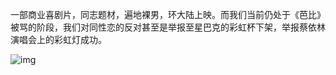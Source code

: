 一部商业喜剧片，同志题材，遍地裸男，环大陆上映。而我们当前仍处于《芭比》被骂的阶段，我们对同性恋的反对甚至是举报至星巴克的彩虹杯下架，举报蔡依林演唱会上的彩虹灯成功。


![img](https://chinadigitaltimes.net/chinese/files/2023/08/20230812_dailyquote.png)

